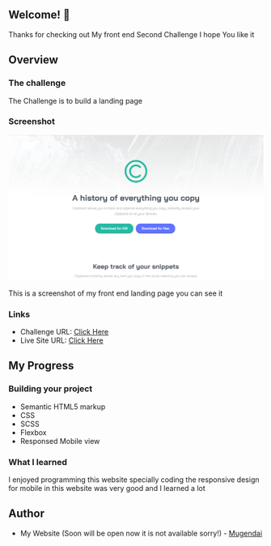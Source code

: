 

## Welcome! 👋

Thanks for checking out My front end Second Challenge I hope You like it


## Overview

### The challenge

The Challenge is to build a landing page 

### Screenshot

![](./images/Screenshot.png)

This is a screenshot of my front end landing page you can see it 

### Links 

- Challenge URL: [Click Here](https://www.frontendmentor.io/challenges/clipboard-landing-page-5cc9bccd6c4c91111378ecb9)
- Live Site URL: [Click Here](-)   

## My Progress

### Building your project

- Semantic HTML5 markup
- CSS
- SCSS
- Flexbox
- Responsed Mobile view

### What I learned 

I enjoyed programming this website specially coding the responsive design 
for mobile in this website was very good and I learned a lot  


## Author 

- My Website (Soon will be open now it is not available sorry!) - [Mugendai](https://Mugendai.io)  

